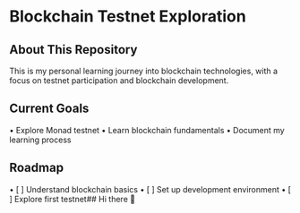 # Blockchain Testnet Exploration

## About This Repository
This is my personal learning journey into blockchain technologies, with a focus on testnet participation and blockchain development.

## Current Goals
•⁠  ⁠Explore Monad testnet
•⁠  ⁠Learn blockchain fundamentals
•⁠  ⁠Document my learning process

## Roadmap
•⁠  ⁠[ ] Understand blockchain basics
•⁠  ⁠[ ] Set up development environment
•⁠  ⁠[ ] Explore first testnet## Hi there 👋
